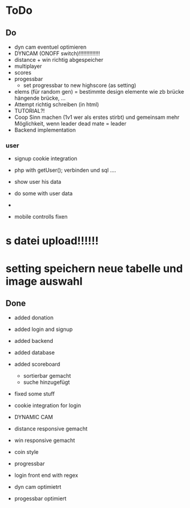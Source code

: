 # ToDo

## Do

- dyn cam eventuel optimieren
- DYNCAM (ONOFF switch)!!!!!!!!!!!!!!
- distance + win richtig abgespeicher
- multiplayer
- scores
- progessbar
    - set progressbar to new highscore (as setting)
- elems (für random gen) = bestimmte design elemente wie zb brücke hängende brücke, ...
- Attempt richtig schreiben (in html)
- TUTORIAL?!
- Coop Sinn machen (1v1 wer als erstes stirbt) und gemeinsam mehr Möglichkeit,
wenn leader dead mate = leader 
- Backend implementation
### user
- signup cookie integration
- php with getUser(); verbinden und sql ....
- show user his data
- do some with user data
- 

- mobile controlls fixen

# s datei upload!!!!!!
 
 # setting speichern neue tabelle und image auswahl


## Done
- added donation
- added login and signup
- added backend 
- added database
- added scoreboard
  - sortierbar gemacht
  - suche hinzugefügt
- fixed some stuff 
- cookie integration for login



- DYNAMIC CAM
- distance responsive gemacht
- win responsive gemacht
- coin style
- progressbar
- login front end with regex 
- dyn cam  optimietrt
- progessbar optimiert


